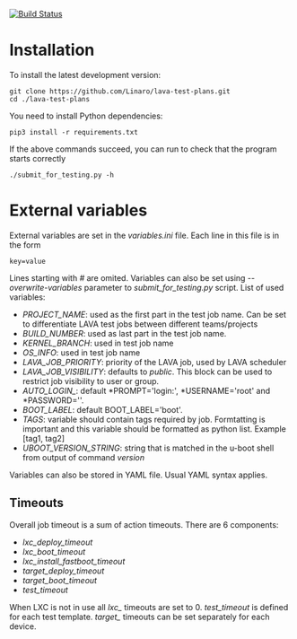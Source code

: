 [![Build Status](https://travis-ci.org/Linaro/lava-test-plans.svg?branch=master)](https://travis-ci.org/Linaro/lava-test-plans)

# Installation

To install the latest development version:

    git clone https://github.com/Linaro/lava-test-plans.git
    cd ./lava-test-plans

You need to install Python dependencies:

    pip3 install -r requirements.txt

If the above commands succeed, you can run to check that the program starts correctly

    ./submit_for_testing.py -h

# External variables

External variables are set in the *variables.ini* file. Each line in this file
is in the form
```
key=value
```
Lines starting with *#* are omited. Variables can also be set using
*--overwrite-variables* parameter to *submit_for_testing.py* script. List of used
variables:

 * *PROJECT_NAME*: used as the first part in the test job name. Can be set to
   differentiate LAVA test jobs between different teams/projects
 * *BUILD_NUMBER*: used as last part in the test job name.
 * *KERNEL_BRANCH*: used in test job name
 * *OS_INFO*: used in test job name
 * *LAVA_JOB_PRIORITY*: priority of the LAVA job, used by LAVA scheduler
 * *LAVA_JOB_VISIBILITY*: defaults to *public*. This block can be used to restrict job visibility to user or group.
 * *AUTO_LOGIN_*: default *PROMPT='login:', *USERNAME='root' and *PASSWORD=''.
 * *BOOT_LABEL*: default BOOT_LABEL='boot'.
 * *TAGS*: variable should contain tags required by job. Formtatting is important and this variable should be
 formatted as python list. Example [tag1, tag2]
 * *UBOOT_VERSION_STRING*: string that is matched in the u-boot shell from output of command *version*

Variables can also be stored in YAML file. Usual YAML syntax applies.

## Timeouts

Overall job timeout is a sum of action timeouts. There are 6 components:
 * *lxc_deploy_timeout*
 * *lxc_boot_timeout*
 * *lxc_install_fastboot_timeout*
 * *target_deploy_timeout*
 * *target_boot_timeout*
 * *test_timeout*

When LXC is not in use all *lxc_* timeouts are set to 0. *test_timeout* is defined for each test template. *target_* timeouts can be set separately for each device.
